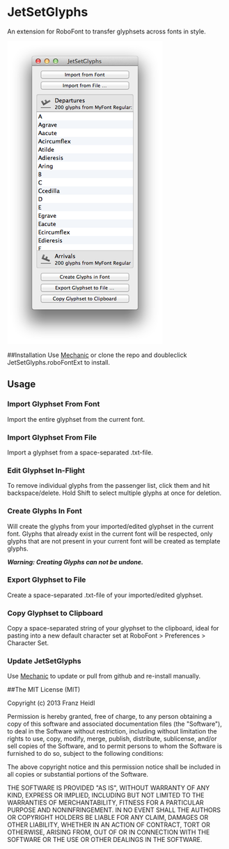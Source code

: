 JetSetGlyphs
============
An extension for RoboFont to transfer glyphsets across fonts in style.

![JetSetGlyphs Screenshot](http://github.com/franzheidl/jetsetglyphs/raw/master/screenshots/jetsetglyphs.png)



##Installation
Use [Mechanic](https://github.com/jackjennings/Mechanic) or clone the repo and doubleclick JetSetGlyphs.roboFontExt to install.

## Usage

### Import Glyphset From Font
Import the entire glyphset from the current font.

### Import Glyphset From File
Import a glyphset from a space-separated .txt-file.

### Edit Glyphset In-Flight
To remove individual glyphs from the passenger list, click them and hit backspace/delete. Hold Shift to select multiple glyphs at once for deletion.

### Create Glyphs In Font
Will create the glyphs from your imported/edited glyphset in the current font. Glyphs that already exist in the current font will be respected, only glyphs that are not present in your current font will be created as template glyphs.

***Warning: Creating Glyphs can not be undone.***

### Export Glyphset to File
Create a space-separated .txt-file of your imported/edited glyphset.

### Copy Glyphset to Clipboard
Copy a space-separated string of your glyphset to the clipboard, ideal for pasting into a new default character set at RoboFont > Preferences > Character Set.

### Update JetSetGlyphs
Use [Mechanic](https://github.com/jackjennings/Mechanic) to update or pull from github and re-install manually.

##The MIT License (MIT)


Copyright (c) 2013 Franz Heidl

Permission is hereby granted, free of charge, to any person obtaining a copy
of this software and associated documentation files (the "Software"), to deal
in the Software without restriction, including without limitation the rights
to use, copy, modify, merge, publish, distribute, sublicense, and/or sell
copies of the Software, and to permit persons to whom the Software is
furnished to do so, subject to the following conditions:

The above copyright notice and this permission notice shall be included in
all copies or substantial portions of the Software.

THE SOFTWARE IS PROVIDED "AS IS", WITHOUT WARRANTY OF ANY KIND, EXPRESS OR
IMPLIED, INCLUDING BUT NOT LIMITED TO THE WARRANTIES OF MERCHANTABILITY,
FITNESS FOR A PARTICULAR PURPOSE AND NONINFRINGEMENT. IN NO EVENT SHALL THE
AUTHORS OR COPYRIGHT HOLDERS BE LIABLE FOR ANY CLAIM, DAMAGES OR OTHER
LIABILITY, WHETHER IN AN ACTION OF CONTRACT, TORT OR OTHERWISE, ARISING FROM,
OUT OF OR IN CONNECTION WITH THE SOFTWARE OR THE USE OR OTHER DEALINGS IN
THE SOFTWARE.
